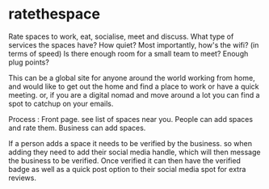 # ratethespace

Rate spaces to work, eat, socialise, meet and discuss. What type of services the spaces have? How quiet? Most importantly, how's the wifi? (in terms of speed) Is there enough room for a small team to meet? Enough plug points?

This can be a global site for anyone around the world working from home, and would like to get out the home and find a place to work or have a quick meeting. or, if you are a digital nomad and move around a lot you can find a spot to catchup on your emails.

Process : Front page. see list of spaces near you. People can add spaces and rate them. Business can add spaces.

If a person adds a space it needs to be verified by the business. so when adding they need to add their social media handle, which will then message the business to be verified. Once verified it can then have the verified badge as well as a quick post option to their social media spot for extra reviews.
